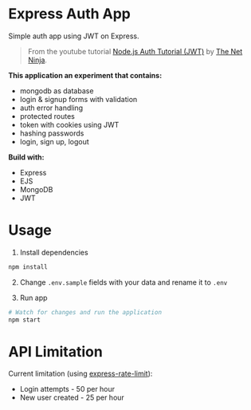 # Express Auth App

Simple auth app using JWT on Express.

> From the youtube tutorial [Node.js Auth Tutorial (JWT)](https://www.youtube.com/watch?v=SnoAwLP1a-0&list=PL4cUxeGkcC9iqqESP8335DA5cRFp8loyp&ab_channel=TheNetNinja) by [The Net Ninja](https://www.youtube.com/channel/UCW5YeuERMmlnqo4oq8vwUpg).

**This application an experiment that contains:**

- mongodb as database
- login & signup forms with validation
- auth error handling
- protected routes
- token with cookies using JWT
- hashing passwords
- login, sign up, logout

**Build with:**

- Express
- EJS
- MongoDB
- JWT

# Usage

1. Install dependencies

```bash
npm install
```

2. Change `.env.sample` fields with your data and rename it to `.env`

3. Run app

```bash
# Watch for changes and run the application
npm start
```

# API Limitation

Current limitation (using [express-rate-limit](https://www.npmjs.com/package/express-rate-limit])):

- Login attempts - 50 per hour
- New user created - 25 per hour
